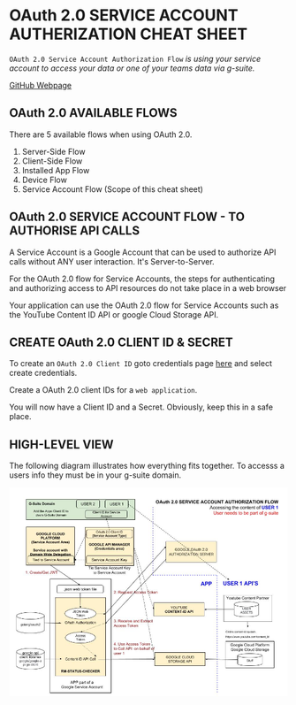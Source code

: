 # OAuth 2.0 SERVICE ACCOUNT AUTHERIZATION CHEAT SHEET

`OAuth 2.0 Service Account Authorization Flow` _is using your service account to access your data or one of your teams data via g-suite._

[GitHub Webpage](https://jeffdecola.github.io/my-cheat-sheets/)

## OAuth 2.0 AVAILABLE FLOWS

There are 5 available flows when using OAuth 2.0.

1. Server-Side Flow
1. Client-Side Flow
1. Installed App Flow
1. Device Flow
1. Service Account Flow (Scope of this cheat sheet)

## OAuth 2.0 SERVICE ACCOUNT FLOW - TO AUTHORISE API CALLS

A Service Account is a Google Account that can be used to
authorize API calls without ANY user interaction. It's Server-to-Server.

For the OAuth 2.0 flow for Service Accounts, the steps for authenticating
and authorizing access to API resources do not take place in a web browser

Your application can use the OAuth 2.0 flow for Service Accounts
such as the YouTube Content ID API or google Cloud Storage API.

## CREATE OAuth 2.0 CLIENT ID & SECRET

To create an `OAuth 2.0 Client ID` goto credentials page
[here](https://console.developers.google.com/projectselector/apis/credentials)
and select create credentials.

Create a OAuth 2.0 client IDs for a `web application`.

You will now have a Client ID and a Secret.  Obviously, keep this in a safe place.

## HIGH-LEVEL VIEW

The following diagram illustrates how everything fits together. To
accesss a users info they must be in your g-suite domain.

![IMAGE - OAuth 2.0 Service Account Authorization Flow - IMAGE](OAuth-2.0-service-account-authorization-flow.jpg)

